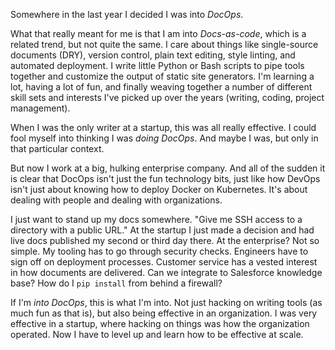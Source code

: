 <!--
.. title: DocOps Isn't Just the Fun Part
.. slug: docops-not-just-fun-part
.. date: 2017-01-26 06:56:30 UTC-08:00
.. tags:
.. category:
.. link:
.. description:
.. type: text
-->

Somewhere in the last year I decided I was into *DocOps*.

What that really meant for me is that I am into *Docs-as-code*, which is a related trend, but not quite the same. I care about  things like single-source documents (DRY), version control, plain text editing, style linting, and automated deployment. I write little Python or Bash scripts to pipe tools together and customize the output of static site generators. I'm learning a lot, having a lot of fun, and finally weaving together a number of different skill sets and interests I've picked up over the years (writing, coding, project management).

When I was the only writer at a startup, this was all really effective. I could fool myself into thinking I was *doing DocOps*. And maybe I was, but only in that particular context.

But now I work at a big, hulking enterprise company. And all of the sudden it is clear that DocOps isn't just the fun technology bits, just like how DevOps isn't just about knowing how to deploy Docker on Kubernetes. It's about dealing with people and dealing with organizations.

I just want to stand up my docs somewhere. "Give me SSH access to a directory with a public URL." At the startup I just made a decision and had live docs published my second or third day there. At the enterprise? Not so simple. My tooling has to go through security checks. Engineers have to sign off on deployment processes. Customer service has a vested interest in how documents are delivered. Can we integrate to Salesforce knowledge base? How do I `pip install` from behind a firewall?

If I'm *into DocOps*, this is what I'm into. Not just hacking on writing tools (as much fun as that is), but also being effective in an organization. I was very effective in a startup, where hacking on things was how the organization operated. Now I have to level up and learn how to be effective at scale.
